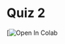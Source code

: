 # Quiz 2

[![Open In Colab](https://colab.research.google.com/drive/1BIwtzAoaIDbKuIegUmilGsCECSZl_w9z?usp=sharing)
